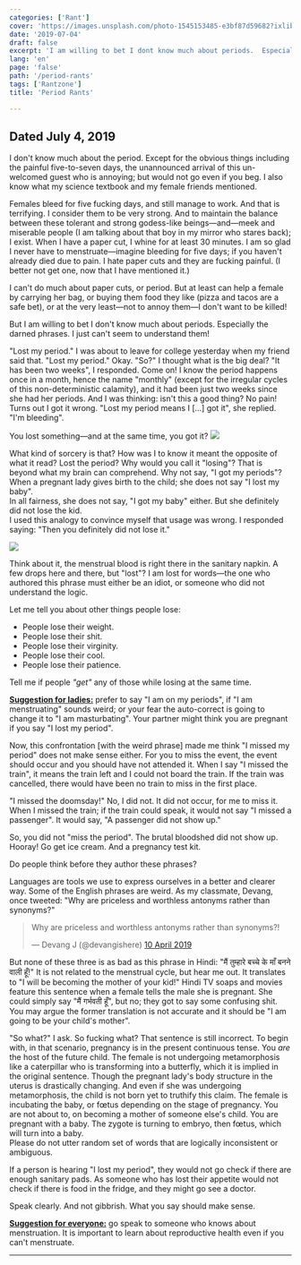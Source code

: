 ```yaml
---
categories: ['Rant']
cover: 'https://images.unsplash.com/photo-1545153485-e3bf87d59682?ixlib=rb-1.2.1&q=80&fm=jpg&crop=entropy&cs=tinysrgb&w=1080&fit=max&ixid=eyJhcHBfaWQiOjExNzczfQ'
date: '2019-07-04'
draft: false
excerpt: 'I am willing to bet I dont know much about periods.  Especially the darned phrases.  I just cant seem to understand them!'
lang: 'en'
page: 'false'
path: '/period-rants'
tags: ['Rantzone']
title: 'Period Rants'

---
```


## Dated July 4, 2019

I don't know much about the period.  Except for the obvious things including the painful five-to-seven days, the unannounced arrival of this un-welcomed guest who is annoying; but would not go even if you beg.  I also know what my science textbook and my female friends mentioned.

Females bleed for five fucking days, and still manage to work.  And that is terrifying.  I consider them to be very strong.  And to maintain the balance between these tolerant and strong godess-like beings&mdash;and&mdash;meek and miserable people (I am talking about that boy in my mirror who stares back); I exist.  When I have a paper cut, I whine for at least 30 minutes.  I am so glad I never have to menstruate&mdash;imagine bleeding for five days; if you haven't already died due to pain.  I hate paper cuts and they are fucking painful.  (I better not get one, now that I have mentioned it.)

I can't do much about paper cuts, or period.  But at least can help a female by carrying her bag, or buying them food they like (pizza and tacos are a safe bet), or at the very least&mdash;not to annoy them&mdash;I don't want to be killed!

But I am willing to bet I don't know much about periods.  Especially the darned phrases.  I just can't seem to understand them!

"Lost my period."  I was about to leave for college yesterday when my friend said that.  "Lost my period."  Okay.  "So?"  I thought what is the big deal?  "It has been two weeks", I responded.  Come on!  I know the period happens once in a month, hence the name "monthly" (except for the irregular cycles of this non-deterministic calamity), and it had been just two weeks since she had her periods.  And I was thinking: isn't this a good thing?  No pain!  Turns out I got it wrong.  "Lost my period means I [...] got it", she replied.  "I'm bleeding".

You lost something&mdash;and at the same time, you got it?
![](https://i.imgur.com/ZY79GGJ.jpg)

What kind of sorcery is that?  How was I to know it meant the opposite of what it read?  Lost the period?  Why would you call it "losing"?  That is beyond what my brain can comprehend.  Why not say, "I got my periods"?  When a pregnant lady gives birth to the child; she does not say "I lost my baby". <br/>In all fairness, she does not say, "I got my baby" either.  But she definitely did not lose the kid.<br/>I used this analogy to convince myself that usage was wrong.  I responded saying: "Then you definitely did not lose it."

![](https://i.imgur.com/aVCYHch.jpg)

Think about it, the menstrual blood is right there in the sanitary napkin.  A few drops here and there, but "lost"?  I am lost for words&mdash;the one who authored this phrase must either be an idiot, or someone who did not understand the logic.

Let me tell you about other things people lose:
* People lose their weight.
* People lose their shit.
* People lose their virginity.
* People lose their cool.
* People lose their patience.

Tell me if people *"get"* any of those while losing at the same time.

<u>**Suggestion for ladies:**</u> prefer to say "I am on my periods", if "I am menstruating" sounds weird; or your fear the auto-correct is going to change it to "I am masturbating".  Your partner might think you are pregnant if you say "I lost my period".

Now, this confrontation [with the weird phrase] made me think "I missed my period" does not make sense either.  For you to miss the event, the event should occur and you should have not attended it.  When I say "I missed the train", it means the train left and I could not board the train.  If the train was cancelled, there would have been no train to miss in the first place.

"I missed the doomsday!"  No, I did not.  It did not occur, for me to miss it.<br/>When I missed the train; if the train could speak, it would not say "I missed a passenger".  It would say, "A passenger did not show up."

So, you did not "miss the period".  The brutal bloodshed did not show up.  Hooray!  Go get ice cream.  And a pregnancy test kit.

Do people think before they author these phrases?

Languages are tools we use to express ourselves in a better and clearer way.  Some of the English phrases are weird.  As my classmate, Devang, once tweeted: "Why are priceless and worthless antonyms rather than synonyms?"

<blockquote class="twitter-tweet" data-lang="en-gb"><p lang="en" dir="ltr">Why are priceless and worthless antonyms rather than synonyms?!</p>&mdash; Devang J (@devangishere) <a href="https://twitter.com/devangishere/status/1115831423963947009?ref_src=twsrc%5Etfw">10 April 2019</a></blockquote>

But none of these three is as bad as this phrase in Hindi: "मैं तुम्हारे बच्चे के माँ बनने वाली हूँ!" It is not related to the menstrual cycle, but hear me out. It translates to "I will be becoming the mother of your kid!" Hindi TV soaps and movies feature this sentence when a female tells the male she is pregnant.  She could simply say "मैं गर्भवती हूँ", but no; they got to say some confusing shit. You may argue the former translation is not accurate and it should be "I am going to be your child's mother".

"So what?" I ask. So fucking what? That sentence is still incorrect. To begin with, in that scenario, pregnancy is in the present continuous tense.  You *are* the host of the future child.  The female is not undergoing metamorphosis like a caterpillar who is transforming into a butterfly, which it is implied in the original sentence.  Though the pregnant lady's body structure in the uterus is drastically changing.  And even if she was undergoing metamorphosis, the child is not born yet to truthify this claim. The female is incubating the baby, or fœtus depending on the stage of pregnancy. You are not about to, on becoming a mother of someone else's child. You are pregnant with a baby. The zygote is turning to embryo, then fœtus, which will turn into a baby.<br/>Please do not utter random set of words that are logically inconsistent or ambiguous.

If a person is hearing "I lost my period", they would not go check if there are enough sanitary pads. As someone who has lost their appetite would not check if there is food in the fridge, and they might go see a doctor.

Speak clearly.  And not gibbrish.  What you say should make sense.

<u>**Suggestion for everyone:**</u> go speak to someone who knows about menstruation.  It is important to learn about reproductive health even if you can't menstruate.

---